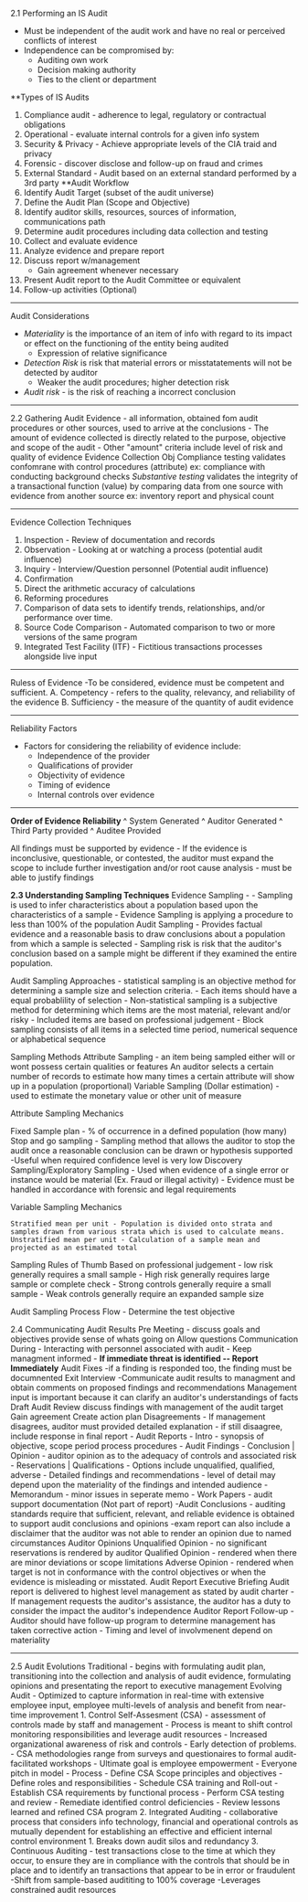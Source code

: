  2.1 Performing an IS Audit
 - Must be independent of the audit work and have no real or perceived conflicts of interest
 - Independence can be compromised by:
	 - Auditing own work
	 - Decision making authority
	 - Ties to the client or department

**Types of IS Audits
1. Compliance audit - adherence to legal, regulatory or contractual obligations
2. Operational - evaluate internal controls for a given info system
3. Security & Privacy - Achieve appropriate levels of the CIA traid and privacy
4. Forensic - discover disclose and follow-up on fraud and crimes
5. External Standard - Audit based on an external standard performed by a 3rd party
**Audit Workflow
1. Identify Audit Target (subset of the audit universe)
2. Define the Audit Plan (Scope and Objective)
3. Identify auditor skills, resources, sources of information, communications path
4. Determine audit procedures including data collection and testing
5. Collect and evaluate evidence
6. Analyze evidence and prepare report
7. Discuss report w/management
	- Gain agreement whenever necessary
8. Present Audit report to the Audit Committee or equivalent
9. Follow-up activities (Optional)
_________________________
Audit Considerations
- *Materiality* is the importance of an item of info with regard to its impact or effect on the functioning of the entity being audited 
	- Expression of relative significance
- *Detection Risk* is risk that material errors or misstatatements will not be detected by auditor
	- Weaker the audit procedures; higher detection risk
- *Audit risk* - is the risk of reaching a incorrect conclusion
_________________________________

2.2 Gathering Audit Evidence - all information, obtained fom audit procedures or other sources, used to arrive at the conclusions 
	- The amount of evidence collected is directly related to the purpose, objective and scope of the audit
	- Other "amount" criteria include level of risk and quality of evidence
Evidence Collection Obj
	Compliance testing validates confomrane with control procedures (attribute)
		ex: compliance with conducting background checks
	*Substantive testing* validates the integrity of a transactional function (value) by comparing data from one source with evidence from another source
		ex: inventory report and physical count
_____________________
Evidence Collection Techniques
1. Inspection - Review of documentation and records
2. Observation - Looking at or watching a process (potential audit influence)
3. Inquiry - Interview/Question personnel (Potential audit influence)
4. Confirmation
5. Direct the arithmetic accuracy of calculations
6. Reforming procedures
7. Comparison of data sets to identify trends, relationships, and/or performance over time.
8. Source Code Comparison - Automated comparison to two or more versions of the same program
9. Integrated Test Facility (ITF) - Fictitious transactions processes alongside live input
___________

Ruless of Evidence
-To be considered, evidence must be competent and sufficient.
	A. Competency - refers to the quality, relevancy, and reliability of the evidence
	B. Sufficiency - the measure of the quantity of audit evidence
________

Reliability Factors
- Factors for considering the reliability of evidence include:
	- Independence of the provider
	- Qualifications of provider
	- Objectivity of evidence
	- Timing of evidence
	- Internal controls over evidence
_______________

**Order of Evidence Reliability**
	^ System Generated
		^ Auditor Generated
			^ Third Party provided
					^ Auditee Provided

All findings must be supported by evidence
	- If the evidence is inconclusive, questionable, or contested, the auditor must expand the scope to include further investigation and/or root cause analysis
	- must be able to justify findings


**2.3 Understanding Sampling Techniques**
	Evidence Sampling -
		- Sampling is used to infer characteristics about a population based upon the characteristics of a sample
		- Evidence Sampling is applying a procedure to less than 100% of the population
	Audit Sampling
		- Provides factual evidence and a reasonable basis to draw conclusions about a population from which a sample is selected
			- Sampling risk is risk that the auditor's conclusion based on a sample might be different if they examined the entire population.

Audit Sampling Approaches
	- statistical sampling is an objective method for determining a sample size and selection criteria.
		- Each items should have a equal probablility of selection
	- Non-statistical sampling is a subjective method for determining which items are the most material, relevant and/or risky
		- Included items are based on professional judgement
	- Block sampling consists of all items in a selected time period, numerical sequence or alphabetical sequence

Sampling Methods
	Attribute Sampling - an item being sampled either will or wont possess certain qualities or features
		An auditor selects a certain number of records to estimate how many times a certain attribute will show up in a population (proportional)
	Variable Sampling (Dollar estimation) - used to estimate the monetary value or other unit of measure
	
Attribute Sampling Mechanics

Fixed Sample plan - % of occurrence in a defined population (how many)
Stop and go sampling - Sampling method that allows the auditor to stop the audit once a reasonable conclusion can be drawn or hypothesis supported
	-Useful when required confidence level is very low
Discovery Sampling/Exploratory Sampling - Used when evidence of a single error or instance would be material (Ex. Fraud or illegal activity)
	- Evidence must be handled in accordance with forensic and legal requirements

Variable Sampling Mechanics

	Stratified mean per unit - Population is divided onto strata and samples drawn from various strata which is used to calculate means.
	Unstratified mean per unit - Calculation of a sample mean and projected as an estimated total

Sampling Rules of Thumb
	Based on professional judgement
		- low risk generally requires a small sample
		- High risk generally requires large sample or complete check
		- Strong controls generally require a small sample
		- Weak controls generally require an expanded sample size

Audit Sampling Process Flow
	- Determine the test objective

2.4 Communicating Audit Results
	Pre Meeting - discuss goals and objectives
		provide sense of whats going on
		Allow questions
	Communication During
		- Interacting with personnel associated with audit
		- Keep managment informed
		- **If immediate threat is identified -- Report Immediately**
	Audit Fixes
	-if a finding is responded too, the finding must be documnented
	Exit Interview
		-Communicate audit results to managment and obtain comments on proposed findings and recommendations
			Management input is important because it can clarify an auditor's understandings of facts
	Draft Audit Review
		discuss findings with management of the audit target
			Gain agreement
			Create action plan
	Disagreements
		- If management disagrees, auditor must provided detailed explanation
			- if still disaagree, include response in final report
	- Audit Reports
		- Intro - synopsis of objective, scope period process procedures
		- Audit Findings
		- Conclusion | Opinion - auditor opinion as to the adequacy of controls and associated risk
		- Reservations | Qualifications - Options include unqualified, qualified, adverse
		- Detailed findings and recommendations - level of detail may depend upon the materiality of the findings and intended audience
		- Memorandum - minor issues in seperate memo
		- Work Papers - audit support documentation (Not part of report)
	-Audit Conclusions - auditing  standards require that sufficient, relevant, and reliable evidence is obtained to support audit conclusions and opinions
		-exam report can also include a disclaimer that the auditor was not able to render an opinion due to named circumstances 
	Auditor Opinions
		Unqualified Opinion - no significant reservations is rendered by auditor
		Qualified Opinion - rendered when there are minor deviations or scope limitations
		Adverse Opinion - rendered when target is not in conformance with the control objectives or when the evidence is misleading or misstated.
	Audit Report Executive Briefing
		Audit report is delivered to highest level management as stated by audit charter
			- If management requests the auditor's assistance, the auditor has a duty to consider the impact the auditor's independence
		Auditor Report Follow-up
			- Auditor should have follow-up program to determine management has taken corrective action
				- Timing and level of involvmenent depend on materiality
____________

2.5 Audit Evolutions
	Traditional - begins with formulating audit plan, transitioning into the collection and analysis of audit evidence, formulating opinions and presentating the report to executive management
	Evolving Audit - Optimized to capture information in real-time with extensive employee input, employee multi-levels of analysis and benefit from near-time improvement
		1. Control Self-Assesment (CSA) - assessment of controls made by staff and management
			- Process is meant to shift control monitoring responsibilities and leverage audit resources
				- Increased organizational awareness of risk and controls
				- Early detection of problems.
			- CSA methodologies range from surveys and questionaires to formal audit-facilitated workshops
			- Ultimate goal is employee empowerment
			- Everyone pitch in model
		- Process
			- Define CSA Scope principles and objectives
				- Define roles and responsibilities
					- Schedule CSA training and Roll-out
						- Establish CSA requirements by functional process
							- Perform CSA testing and review
								- Remediate identified control deficiencies
									- Review lessons learned and refined CSA program
		2. Integrated Auditing - collaborative process that considers info technology, financial and operational controls as mutually dependent for establishing an effective and efficient internal control environment
			1. Breaks down audit silos and redundancy
		3. Continuous Auditing - test transactions close to the time at which they occur, to ensure they are in compliance with the controls that should be in place and to identify an transactions that appear to be in error or fraudulent
			-Shift from sample-based audititing to 100% coverage
			-Leverages constrained audit resources